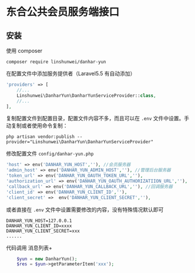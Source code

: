 东合公共会员服务端接口
========
安装
--------

使用 composer
```shell
composer require linshunwei/danhar-yun
```

在配置文件中添加服务提供者（Laravel5.5 有自动添加）
```php
'providers' => [
    //...
    Linshunwei\DanharYun\DanharYunServiceProvider::class,
    //...
],
```

复制配置文件到配置目录，配置文件内容不多，而且可以在 `.env` 文件中设置。手动复制或者使用命令复制：
```shell
php artisan vendor:publish --provider="Linshunwei\DanharYun\DanharYunServiceProvider"
```

修改配置文件 `config/danhar-yun.php`
```php
'host' => env('DANHAR_YUN_HOST',''), //会员服务器
'admin_host' => env('DANHAR_YUN_ADMIN_HOST',''), //管理后台服务器
'token_url' => env('DANHAR_YUN_OAUTH_TOKEN_URL',''),
'authorization_url' => env('DANHAR_YUN_OAUTH_AUTHORIZATIION_URL',''),
'callback_url' => env('DANHAR_YUN_CALLBACK_URL',''), //回调服务器
'client_id' => env('DANHAR_YUN_CLIENT_ID',''),
'client_secret' =>  env('DANHAR_YUN_CLIENT_SECRET',''),
```

或者直接在 `.env` 文件中设置需要修改的内容，没有特殊情况默认即可
```
DANHAR_YUN_HOST=127.0.0.1
DANHAR_YUN_CLIENT_ID=xxxx
DANHAR_YUN_CLIENT_SECRET=xxx
......
```
代码调用 消息列表+
```php
    $yun = new DanharYun();
    $res = $yun->getParameterItem('xxx');
```


